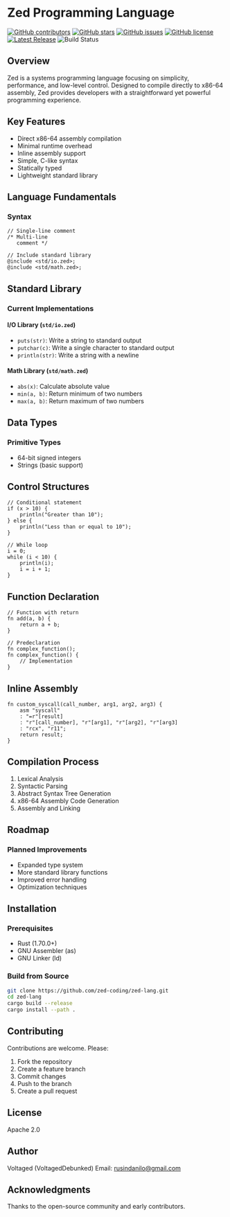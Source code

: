 # Zed Programming Language

[![GitHub contributors](https://img.shields.io/github/contributors/zed-coding/zed-lang.svg)](https://github.com/zed-coding/zed-lang/graphs/contributors)
[![GitHub stars](https://img.shields.io/github/stars/zed-coding/zed-lang.svg)](https://github.com/zed-coding/zed-lang/stargazers)
[![GitHub issues](https://img.shields.io/github/issues/zed-coding/zed-lang.svg)](https://github.com/zed-coding/zed-lang/issues)
[![GitHub license](https://img.shields.io/github/license/zed-coding/zed-lang.svg)](https://github.com/zed-coding/zed-lang/blob/main/LICENSE)
[![Latest Release](https://img.shields.io/github/v/release/zed-coding/zed-lang)](https://github.com/zed-coding/zed-lang/releases)
![Build Status](https://img.shields.io/github/actions/workflow/status/zed-coding/zed-lang/build.yml)

## Overview

Zed is a systems programming language focusing on simplicity, performance, and low-level control. Designed to compile directly to x86-64 assembly, Zed provides developers with a straightforward yet powerful programming experience.

## Key Features

- Direct x86-64 assembly compilation
- Minimal runtime overhead
- Inline assembly support
- Simple, C-like syntax
- Statically typed
- Lightweight standard library

## Language Fundamentals

### Syntax

```zed
// Single-line comment
/* Multi-line
   comment */

// Include standard library
@include <std/io.zed>;
@include <std/math.zed>;
```

## Standard Library

### Current Implementations

#### I/O Library (`std/io.zed`)
- `puts(str)`: Write a string to standard output
- `putchar(c)`: Write a single character to standard output
- `println(str)`: Write a string with a newline

#### Math Library (`std/math.zed`)
- `abs(x)`: Calculate absolute value
- `min(a, b)`: Return minimum of two numbers
- `max(a, b)`: Return maximum of two numbers

## Data Types

### Primitive Types
- 64-bit signed integers
- Strings (basic support)

## Control Structures

```zed
// Conditional statement
if (x > 10) {
    println("Greater than 10");
} else {
    println("Less than or equal to 10");
}

// While loop
i = 0;
while (i < 10) {
    println(i);
    i = i + 1;
}
```

## Function Declaration

```zed
// Function with return
fn add(a, b) {
    return a + b;
}

// Predeclaration
fn complex_function();
fn complex_function() {
    // Implementation
}
```

## Inline Assembly

```zed
fn custom_syscall(call_number, arg1, arg2, arg3) {
    asm "syscall" 
    : "=r"[result]
    : "r"[call_number], "r"[arg1], "r"[arg2], "r"[arg3]
    : "rcx", "r11";
    return result;
}
```

## Compilation Process

1. Lexical Analysis
2. Syntactic Parsing
3. Abstract Syntax Tree Generation
4. x86-64 Assembly Code Generation
5. Assembly and Linking

## Roadmap

### Planned Improvements
- Expanded type system
- More standard library functions
- Improved error handling
- Optimization techniques

## Installation

### Prerequisites
- Rust (1.70.0+)
- GNU Assembler (as)
- GNU Linker (ld)

### Build from Source
```bash
git clone https://github.com/zed-coding/zed-lang.git
cd zed-lang
cargo build --release
cargo install --path .
```

## Contributing

Contributions are welcome. Please:
1. Fork the repository
2. Create a feature branch
3. Commit changes
4. Push to the branch
5. Create a pull request

## License

Apache 2.0

## Author

Voltaged (VoltagedDebunked)
Email: rusindanilo@gmail.com

## Acknowledgments

Thanks to the open-source community and early contributors.
